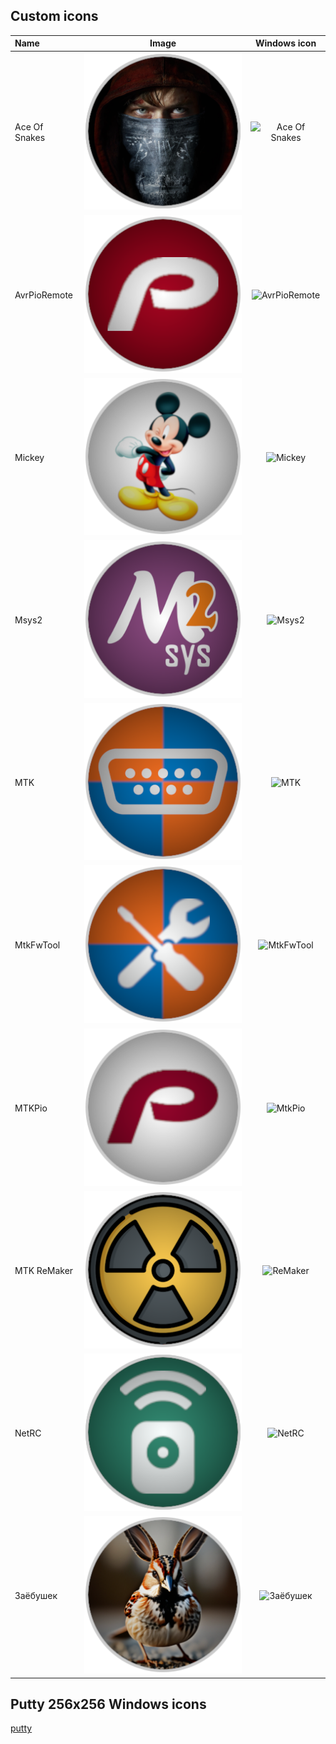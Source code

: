 ## Custom icons 

| Name          |  Image                                          | Windows icon
|:------------- | :---------------------------------------------: | :-------------------------------------:
| Ace Of Snakes | ![Ace Of Snakes](screenshots/AceOfSnakes.png)   | ![Ace Of Snakes](screenshots/AceOfSnakes.ico)
| AvrPioRemote  | ![AvrPioRemote](screenshots/AvrPioRemote.png)   | ![AvrPioRemote](screenshots/AvrPioRemote.ico)
| Mickey        | ![Mickey](screenshots/Mickey.png)               | ![Mickey](screenshots/Mickey.ico)
| Msys2         | ![Msys2](screenshots/Msys2.png)                 | ![Msys2](screenshots/Msys2.ico)
| MTK           | ![MTK](screenshots/MTK.png)                     | ![MTK](screenshots/MTK.ico)
| MtkFwTool     | ![MtkFwTool](screenshots/MtkFwTool.png)         | ![MtkFwTool](screenshots/MtkFwTool.ico)
| MTKPio        | ![MtkPio](screenshots/MtkPio.png)               | ![MtkPio](screenshots/MtkPio.ico)
| MTK ReMaker   | ![ReMaker](screenshots/ReMaker.png)             | ![ReMaker](screenshots/ReMaker.ico)
| NetRC         | ![NetRC](screenshots/NetRC.png)                 | ![NetRC](screenshots/NetRC.ico)
| Заёбушек      | ![Заёбушек](screenshots/Заёбушек.png)           | ![Заёбушек](screenshots/Заёбушек.ico)

## Putty 256x256 Windows icons 
[putty](./putty/)

